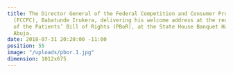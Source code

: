 ```yaml
---
title: The Director General of the Federal Competition and Consumer Protection Commission
  (FCCPC), Babatunde Irukera, delivering his welcome address at the recent launch
  of the Patients’ Bill of Rights (PBoR), at the State House Banquet Hall, Aso Villa,
  Abuja.
date: 2018-07-31 20:20:00 -11:00
position: 55
image: "/uploads/pbor.1.jpg"
dimension: 1012x675
---
```


